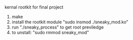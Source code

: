 kernal rootkit for final project

1. make
2. install the rootkit module "sudo insmod ./sneaky_mod.ko"
3. run "./sneaky_process" to get root previledge
4. to unstall: "sudo rmmod sneaky_mod"